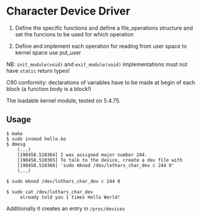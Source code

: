 # Character Device Driver

 1. Define the specific functions and define a file_operations structure and set the funcions to be used for which operation  

 2. Define and implement each operation for reading from user space to kernel space use put_user  

NB: `init_module(void)` and `exit_module(void)` implementations must not have `static` return types!  

C90 conformity: declarations of variables have to be made at begin of each block (a function body is a block!)  

The loadable kernel module, tested on 5.4.75.  

## Usage
```
$ make
$ sudo insmod hello.ko
$ dmesg
    (...)
    [198458.510364] I was assigned major number 244.
    [198458.510365] To talk to the device, create a dev file with
    [198458.510366] 'sudo mknod /dev/lothars_char_dev c 244 0'
    (...)

$ sudo mknod /dev/lothars_char_dev c 244 0

$ sudo cat /dev/lothars_char_dev
     already told you 1 times Hello World!
```

Additionally it creates an entry in `/proc/devices`  
